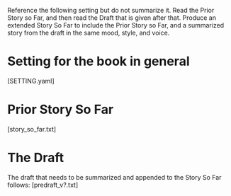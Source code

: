 Reference the following setting but do not summarize it.  Read the Prior Story so Far, and then read the Draft that is given after that.  Produce an extended Story So Far to include the Prior Story so Far, and a summarized story from the draft in the same mood, style, and voice.

# Setting for the book in general 
[SETTING.yaml]

# Prior Story So Far
[story_so_far.txt]

# The Draft
The draft that needs to be summarized and appended to the Story So Far follows:
[predraft_v?.txt]


